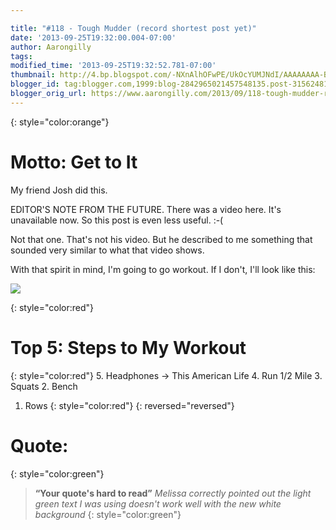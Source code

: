 ```yaml
---

title: "#118 - Tough Mudder (record shortest post yet)"
date: '2013-09-25T19:32:00.004-07:00'
author: Aarongilly
tags:
modified_time: '2013-09-25T19:32:52.781-07:00'
thumbnail: http://4.bp.blogspot.com/-NXnAlhOFwPE/UkOcYUMJNdI/AAAAAAAA-BE/c19uvZm4Dlk/s72-c/I+hate+my+life.jpg
blogger_id: tag:blogger.com,1999:blog-2842965021457548135.post-3156248130623531228
blogger_orig_url: https://www.aarongilly.com/2013/09/118-tough-mudder-record-shortest-post.html
---
```


{: style="color:orange"}
# Motto: Get to It

My friend Josh did this.

EDITOR'S NOTE FROM THE FUTURE. There was a video here. It's unavailable now. So this post is even less useful. :-(

Not that one. That's not his video. But he described to me something that sounded very similar to what that video shows.

With that spirit in mind, I'm going to go workout. If I don't, I'll look like this:

![](http://4.bp.blogspot.com/-NXnAlhOFwPE/UkOcYUMJNdI/AAAAAAAA-BE/c19uvZm4Dlk/s1600/I+hate+my+life.jpg)

{: style="color:red"}
# Top 5: Steps to My Workout
{: style="color:red"}
5. Headphones -> This American Life
4. Run 1/2 Mile
3. Squats
2. Bench
1. Rows
{: style="color:red"}
{: reversed="reversed"}

# Quote:
{: style="color:green"}
> **“Your quote's hard to read”**
<cite>Melissa correctly pointed out the light green text I was using doesn't work well with the new white background</cite>
{: style="color:green"}